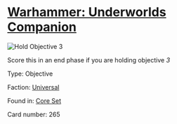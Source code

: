 # [Warhammer: Underworlds Companion](https://guidokessels.github.io/wh-underworlds)

  

![Hold Objective 3](https://warhammerunderworlds.com/wp-content/uploads/sites/6/2017/12/265_ENG-Hold-Objective-3.png)

Score this in an end phase if you are holding objective <i>3</i>

Type: Objective

Faction: [Universal](https://guidokessels.github.io/wh-underworlds/factions/universal.md)

Found in: [Core Set](https://guidokessels.github.io/wh-underworlds/locations/core-set.md)

Card number: 265
